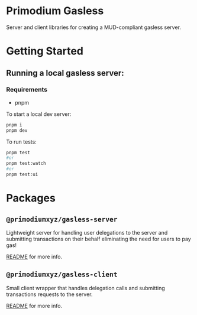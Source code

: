 # Primodium Gasless

Server and client libraries for creating a MUD-compliant gasless server.

# Getting Started

## Running a local gasless server:

### Requirements

- pnpm

To start a local dev server:

```bash
pnpm i
pnpm dev
```

To run tests:

```bash
pnpm test
#or
pnpm test:watch
#or
pnpm test:ui
```

# Packages

## `@primodiumxyz/gasless-server`

Lightweight server for handling user delegations to the server and submitting transactions on their behalf eliminating the need for users to pay gas!

[README](/packages/server/README.md) for more info.

## `@primodiumxyz/gasless-client`

Small client wrapper that handles delegation calls and submitting transactions requests to the server.

[README](/packages/client/README.md) for more info.
